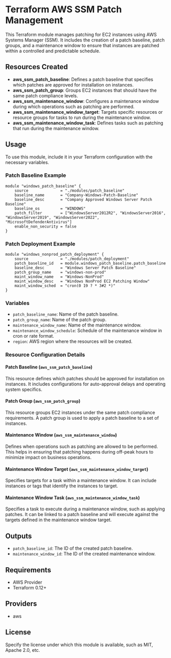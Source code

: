 # Terraform AWS SSM Patch Management

This Terraform module manages patching for EC2 instances using AWS Systems Manager (SSM). It includes the creation of a patch baseline, patch groups, and a maintenance window to ensure that instances are patched within a controlled and predictable schedule.

## Resources Created

- **aws_ssm_patch_baseline**: Defines a patch baseline that specifies which patches are approved for installation on instances.
- **aws_ssm_patch_group**: Groups EC2 instances that should have the same patch compliance levels.
- **aws_ssm_maintenance_window**: Configures a maintenance window during which operations such as patching are performed.
- **aws_ssm_maintenance_window_target**: Targets specific resources or resource groups for tasks to run during the maintenance window.
- **aws_ssm_maintenance_window_task**: Defines tasks such as patching that run during the maintenance window.

## Usage

To use this module, include it in your Terraform configuration with the necessary variables.

### Patch Baseline Example

```hcl
module "windows_patch_baseline" {
    source              = "./modules/patch_baseline"
    baseline_name       = "Company-Windows-Patch-Baseline" 
    baseline_desc       = "Company Approved Windows Server Patch Baseline"
    baseline_os         = "WINDOWS"
    patch_filter        = ["WindowsServer2012R2", "WindowsServer2016", "WindowsServer2019", "WindowsServer2022", "MicrosoftDefenderAntivirus"]
    enable_non_security = false
}
```

### Patch Deployment Example

```hcl
module "windows_nonprod_patch_deployment" {
    source              = "./modules/patch_deployment"
    patch_baseline_id   = module.windows_patch_baseline.patch_baseline
    baseline_desc       = "Windows Server Patch Baseline"
    patch_group_name    = "windows-non-prod"
    maint_window_name   = "Windows-NonProd"
    maint_window_desc   = "Windows NonProd EC2 Patching Window"
    maint_window_sched  = "cron(0 19 ? * 3#2 *)"
}
```

### Variables

- `patch_baseline_name`: Name of the patch baseline.
- `patch_group_name`: Name of the patch group.
- `maintenance_window_name`: Name of the maintenance window.
- `maintenance_window_schedule`: Schedule of the maintenance window in cron or rate format.
- `region`: AWS region where the resources will be created.

### Resource Configuration Details

#### Patch Baseline (`aws_ssm_patch_baseline`)

This resource defines which patches should be approved for installation on instances. It includes configurations for auto-approval delays and operating system specifics.

#### Patch Group (`aws_ssm_patch_group`)

This resource groups EC2 instances under the same patch compliance requirements. A patch group is used to apply a patch baseline to a set of instances.

#### Maintenance Window (`aws_ssm_maintenance_window`)

Defines when operations such as patching are allowed to be performed. This helps in ensuring that patching happens during off-peak hours to minimize impact on business operations.

#### Maintenance Window Target (`aws_ssm_maintenance_window_target`)

Specifies targets for a task within a maintenance window. It can include instances or tags that identify the instances to target.

#### Maintenance Window Task (`aws_ssm_maintenance_window_task`)

Specifies a task to execute during a maintenance window, such as applying patches. It can be linked to a patch baseline and will execute against the targets defined in the maintenance window target.

## Outputs

- `patch_baseline_id`: The ID of the created patch baseline.
- `maintenance_window_id`: The ID of the created maintenance window.

## Requirements

- AWS Provider
- Terraform 0.12+

## Providers

- aws

## License

Specify the license under which this module is available, such as MIT, Apache 2.0, etc.